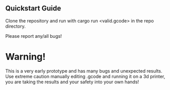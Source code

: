 ## Quickstart Guide
Clone the repository and run with cargo run <valid.gcode> in the repo directory.

Please report any/all bugs!

# Warning!
This is a very early prototype and has many bugs and unexpected results. Use extreme caution manually editing .gcode and running it on a 3d printer, you are taking the results and your safety into your own hands!

